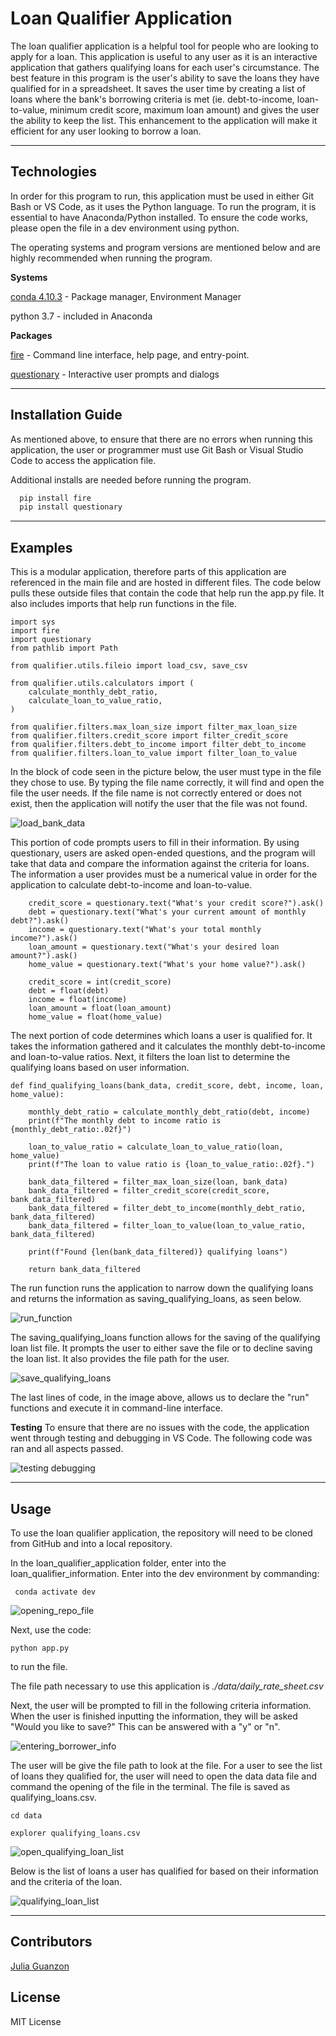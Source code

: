 # Loan Qualifier Application

The loan qualifier application is a helpful tool for people who are looking to apply for a loan. This application is useful to any user as it is an interactive application that gathers qualifying loans for each user's circumstance. The best feature in this program is the user's ability to save the loans they have qualified for in a spreadsheet. It saves the user time by creating a list of loans where the bank's borrowing criteria is met (ie. debt-to-income, loan-to-value, minimum credit score, maximum loan amount) and gives the user the ability to keep the list. This enhancement to the application will make it efficient for any user looking to borrow a loan.

---

## Technologies

In order for this program to run, this application must be used in either Git Bash or VS Code, as it uses the Python language. To run the program, it is essential to have Anaconda/Python installed. To ensure the code works, please open the file in a dev environment using python.

The operating systems and program versions are mentioned below and are highly recommended when running the program.

**Systems**

[conda 4.10.3](https://docs.anaconda.com/anaconda/install/index.html) - Package manager, Environment Manager

python 3.7 - included in Anaconda

**Packages**

[fire](https://github.com/google/python-fire) - Command line interface, help page, and entry-point.

[questionary](https://github.com/tmbo/questionary) - Interactive user prompts and dialogs

---

## Installation Guide

As mentioned above, to ensure that there are no errors when running this application, the user or programmer must use Git Bash or Visual Studio Code to access the application file. 

Additional installs are needed before running the program.

```python
  pip install fire
  pip install questionary
```

---

## Examples

This is a modular application, therefore parts of this application are referenced in the main file and are hosted in different files. The code below pulls these outside files that contain the code that help run the app.py file. It also includes imports that help run functions in the file. 

```
import sys
import fire
import questionary
from pathlib import Path

from qualifier.utils.fileio import load_csv, save_csv

from qualifier.utils.calculators import (
    calculate_monthly_debt_ratio,
    calculate_loan_to_value_ratio,
)

from qualifier.filters.max_loan_size import filter_max_loan_size
from qualifier.filters.credit_score import filter_credit_score
from qualifier.filters.debt_to_income import filter_debt_to_income
from qualifier.filters.loan_to_value import filter_loan_to_value
```
In the block of code seen in the picture below, the user must type in the file they chose to use. By typing the file name correctly, it will find and open the file the user needs. If the file name is not correctly entered or does not exist, then the application will notify the user that the file was not found.

![load_bank_data](https://user-images.githubusercontent.com/84649228/125153667-4183a080-e10a-11eb-990d-479986cfe059.PNG)

This portion of code prompts users to fill in their information. By using questionary, users are asked open-ended questions, and the program will take that data and compare the information against the criteria for loans. The information a user provides must be a numerical value in order for the application to calculate debt-to-income and loan-to-value.

```
    credit_score = questionary.text("What's your credit score?").ask()
    debt = questionary.text("What's your current amount of monthly debt?").ask()
    income = questionary.text("What's your total monthly income?").ask()
    loan_amount = questionary.text("What's your desired loan amount?").ask()
    home_value = questionary.text("What's your home value?").ask()

    credit_score = int(credit_score)
    debt = float(debt)
    income = float(income)
    loan_amount = float(loan_amount)
    home_value = float(home_value)
```
The next portion of code determines which loans a user is qualified for. It takes the information gathered and it calculates the monthly debt-to-income and loan-to-value ratios. Next, it filters the loan list to determine the qualifying loans based on user information.

```
def find_qualifying_loans(bank_data, credit_score, debt, income, loan, home_value):

    monthly_debt_ratio = calculate_monthly_debt_ratio(debt, income)
    print(f"The monthly debt to income ratio is {monthly_debt_ratio:.02f}")
    
    loan_to_value_ratio = calculate_loan_to_value_ratio(loan, home_value)
    print(f"The loan to value ratio is {loan_to_value_ratio:.02f}.")

    bank_data_filtered = filter_max_loan_size(loan, bank_data)
    bank_data_filtered = filter_credit_score(credit_score, bank_data_filtered)
    bank_data_filtered = filter_debt_to_income(monthly_debt_ratio, bank_data_filtered)
    bank_data_filtered = filter_loan_to_value(loan_to_value_ratio, bank_data_filtered)

    print(f"Found {len(bank_data_filtered)} qualifying loans")

    return bank_data_filtered

```

The run function runs the application to narrow down the qualifying loans and returns the information as saving_qualifying_loans, as seen below.

![run_function](https://user-images.githubusercontent.com/84649228/125153673-48aaae80-e10a-11eb-9a08-e7502b2033c0.PNG)

The saving_qualifying_loans function allows for the saving of the qualifying loan list file. It prompts the user to either save the file or to decline saving the loan list. It also provides the file path for the user.

![save_qualifying_loans](https://user-images.githubusercontent.com/84649228/125177247-168f6000-e18f-11eb-82e9-b3d6e85e6152.PNG)

The last lines of code, in the image above, allows us to declare the "run" functions and execute it in command-line interface.

**Testing**
To ensure that there are no issues with the code, the application went through testing and debugging in VS Code. The following code was ran and all aspects passed.

![testing debugging](https://user-images.githubusercontent.com/84649228/125177685-ab478d00-e192-11eb-9d7a-5b4c2546697f.PNG)


---

## Usage

To use the loan qualifier application, the repository will need to be cloned from GitHub and into a local repository.

In the loan_qualifier_application folder, enter into the loan_qualifier_information. Enter into the dev environment by commanding: 

```
 conda activate dev
```
![opening_repo_file](https://user-images.githubusercontent.com/84649228/125153554-56136900-e109-11eb-8da5-0ce748334148.PNG)

Next, use the code:

```
python app.py
```
to run the file.

The file path necessary to use this application is *./data/daily_rate_sheet.csv*

Next, the user will be prompted to fill in the following criteria information. When the user is finished inputting the information, they will be asked "Would you like to save?" This can be answered with a "y" or "n".

![entering_borrower_info](https://user-images.githubusercontent.com/84649228/125153522-2a907e80-e109-11eb-96e5-a9cb23dccd99.PNG)

The user will be give the file path to look at the file. For a user to see the list of loans they qualified for, the user will need to open the data data file and command the opening of the file in the terminal. The file is saved as qualifying_loans.csv.

```
cd data

explorer qualifying_loans.csv
```

![open_qualifying_loan_list](https://user-images.githubusercontent.com/84649228/125177512-48092b00-e191-11eb-95cc-6389b2875005.PNG)

Below is the list of loans a user has qualified for based on their information and the criteria of the loan.

![qualifying_loan_list](https://user-images.githubusercontent.com/84649228/125153556-590e5980-e109-11eb-84d8-adae7a7eaf23.PNG)

---

## Contributors

[Julia Guanzon](www.linkedin.com/in/julia-guanzon)

## License

MIT License

